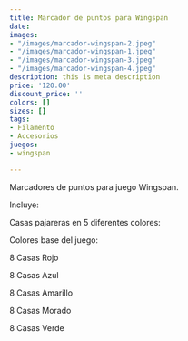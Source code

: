 ```yaml
---
title: Marcador de puntos para Wingspan
date: 
images:
- "/images/marcador-wingspan-2.jpeg"
- "/images/marcador-wingspan-1.jpeg"
- "/images/marcador-wingspan-3.jpeg"
- "/images/marcador-wingspan-4.jpeg"
description: this is meta description
price: '120.00'
discount_price: ''
colors: []
sizes: []
tags:
- Filamento
- Accesorios
juegos:
- wingspan

---
```

Marcadores de puntos para juego Wingspan.

Incluye:

Casas pajareras en 5 diferentes colores:

Colores base del juego:

8 Casas Rojo

8 Casas Azul

8 Casas Amarillo

8 Casas Morado

8 Casas Verde